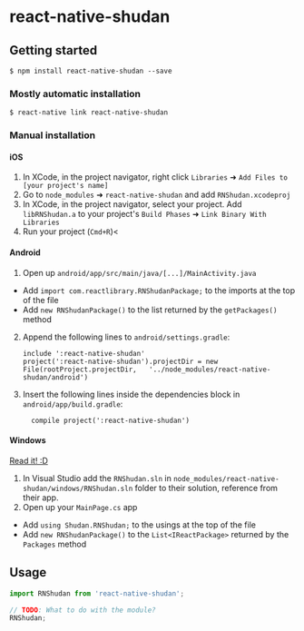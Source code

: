 
# react-native-shudan

## Getting started

`$ npm install react-native-shudan --save`

### Mostly automatic installation

`$ react-native link react-native-shudan`

### Manual installation


#### iOS

1. In XCode, in the project navigator, right click `Libraries` ➜ `Add Files to [your project's name]`
2. Go to `node_modules` ➜ `react-native-shudan` and add `RNShudan.xcodeproj`
3. In XCode, in the project navigator, select your project. Add `libRNShudan.a` to your project's `Build Phases` ➜ `Link Binary With Libraries`
4. Run your project (`Cmd+R`)<

#### Android

1. Open up `android/app/src/main/java/[...]/MainActivity.java`
  - Add `import com.reactlibrary.RNShudanPackage;` to the imports at the top of the file
  - Add `new RNShudanPackage()` to the list returned by the `getPackages()` method
2. Append the following lines to `android/settings.gradle`:
  	```
  	include ':react-native-shudan'
  	project(':react-native-shudan').projectDir = new File(rootProject.projectDir, 	'../node_modules/react-native-shudan/android')
  	```
3. Insert the following lines inside the dependencies block in `android/app/build.gradle`:
  	```
      compile project(':react-native-shudan')
  	```

#### Windows
[Read it! :D](https://github.com/ReactWindows/react-native)

1. In Visual Studio add the `RNShudan.sln` in `node_modules/react-native-shudan/windows/RNShudan.sln` folder to their solution, reference from their app.
2. Open up your `MainPage.cs` app
  - Add `using Shudan.RNShudan;` to the usings at the top of the file
  - Add `new RNShudanPackage()` to the `List<IReactPackage>` returned by the `Packages` method


## Usage
```javascript
import RNShudan from 'react-native-shudan';

// TODO: What to do with the module?
RNShudan;
```
  